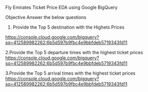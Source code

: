 Fly Emirates  Ticket Price EDA  using  Google BigQuery

Objective Answer the below questions

1. Provide the Top 5 destination with the Highets Prices

https://console.cloud.google.com/bigquery?sq=412589982262:6b5d597b9fbc4e9bbfdeb5719343fd11


2.Provide the Top 5 departure  times with the highest ticket prices
https://console.cloud.google.com/bigquery?sq=412589982262:6b5d597b9fbc4e9bbfdeb5719343fd11

3.Provide the Top 5 arrival  times with the highest ticket prices
https://console.cloud.google.com/bigquery?sq=412589982262:6b5d597b9fbc4e9bbfdeb5719343fd11